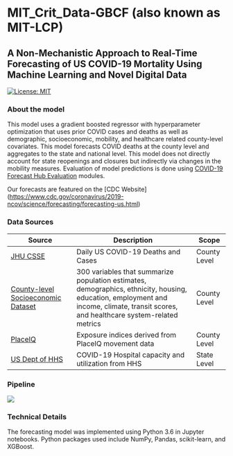# MIT_Crit_Data-GBCF (also known as MIT-LCP)
## A Non-Mechanistic Approach to Real-Time Forecasting of US COVID-19 Mortality Using Machine Learning and Novel Digital Data
[![License: MIT](https://img.shields.io/badge/License-MIT-yellow.svg)](https://opensource.org/licenses/MIT)


### About the model
This model uses a gradient boosted regressor with hyperparameter optimization that uses prior COVID cases and deaths as well as demographic, socioeconomic, mobility, and healthcare related county-level covariates. This model forecasts COVID deaths at the county level and aggregates to the state and national level. This model does not directly account for state reopenings and closures but indirectly via changes in the mobility measures. Evaluation of model predictions is done using 
[COVID-19 Forecast Hub Evaluation](https://github.com/youyanggu/covid19-forecast-hub-evaluation)  modules.

Our forecasts are featured on the [CDC Website] (https://www.cdc.gov/coronavirus/2019-ncov/science/forecasting/forecasting-us.html)

### Data Sources
| Source      | Description | Scope |
| ----------- | ----------- | ----- |
|[JHU CSSE](https://github.com/CSSEGISandData/COVID-19)|Daily US COVID-19 Deaths and Cases|County Level|
|[County-level Socioeconomic Dataset](https://github.com/JieYingWu/COVID-19_US_County-level_Summaries)|300 variables that summarize population estimates, demographics, ethnicity, housing, education, employment and income, climate, transit scores, and healthcare system-related metrics|County Level|
|[PlaceIQ](https://github.com/COVIDExposureIndices/COVIDExposureIndices)|Exposure indices derived from PlaceIQ movement data|County Level|
|[US Dept of HHS](https://protect-public.hhs.gov/pages/hospital-utilization)|COVID-19 Hospital capacity and utilization from HHS|State Level|

### Pipeline
![](https://cdn.discordapp.com/attachments/889317786059427894/896502334480326707/pipeline.JPG)

### Technical Details
The forecasting model was implemented using Python 3.6 in Jupyter notebooks. Python packages used include NumPy, Pandas, scikit-learn, and XGBoost.
 
